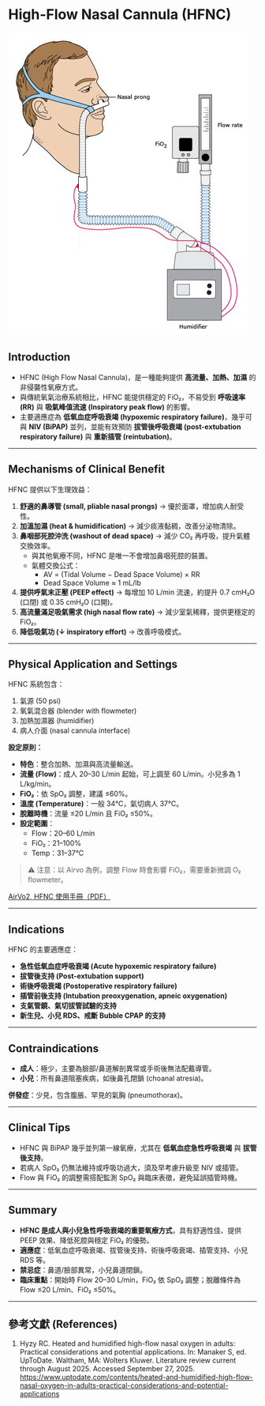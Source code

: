 # High-Flow Nasal Cannula (HFNC)

![AirVo2 HFNC](images/hfnc.png)

## Introduction

- HFNC (High Flow Nasal Cannula)，是一種能夠提供 **高流量、加熱、加濕** 的非侵襲性氧療方式。  
- 與傳統氧氣治療系統相比，HFNC 能提供穩定的 FiO₂，不易受到 **呼吸速率 (RR)** 與 **吸氣峰值流速 (Inspiratory peak flow)** 的影響。  
- 主要適應症為 **低氧血症呼吸衰竭 (hypoxemic respiratory failure)**，幾乎可與 **NIV (BiPAP)** 並列，並能有效預防 **拔管後呼吸衰竭 (post-extubation respiratory failure)** 與 **重新插管 (reintubation)**。  

---

## Mechanisms of Clinical Benefit

HFNC 提供以下生理效益：

1. **舒適的鼻導管 (small, pliable nasal prongs)** → 優於面罩，增加病人耐受性。  
2. **加溫加濕 (heat & humidification)** → 減少痰液黏稠，改善分泌物清除。  
3. **鼻咽部死腔沖洗 (washout of dead space)** → 減少 CO₂ 再呼吸，提升氣體交換效率。  
   - 與其他氧療不同，HFNC 是唯一不會增加鼻咽死腔的裝置。  
   - 氣體交換公式：  
     - AV = (Tidal Volume − Dead Space Volume) × RR  
     - Dead Space Volume ≈ 1 mL/lb  
4. **提供呼氣末正壓 (PEEP effect)** → 每增加 10 L/min 流速，約提升 0.7 cmH₂O (口閉) 或 0.35 cmH₂O (口開)。  
5. **高流量滿足吸氣需求 (high nasal flow rate)** → 減少室氣稀釋，提供更穩定的 FiO₂。  
6. **降低吸氣功 (↓ inspiratory effort)** → 改善呼吸模式。  

---

## Physical Application and Settings

HFNC 系統包含：

1. 氣源 (50 psi)  
2. 氧氣混合器 (blender with flowmeter)  
3. 加熱加濕器 (humidifier)  
4. 病人介面 (nasal cannula interface)  

**設定原則：**

- **特色**：整合加熱、加濕與高流量輸送。  
- **流量 (Flow)**：成人 20–30 L/min 起始，可上調至 60 L/min。小兒多為 1 L/kg/min。  
- **FiO₂**：依 SpO₂ 調整，建議 ≤60%。  
- **溫度 (Temperature)**：一般 34℃，氣切病人 37℃。  
- **脫離時機**：流量 ≤20 L/min 且 FiO₂ ≤50%。  
- **設定範圍**：  
  - Flow：20–60 L/min  
  - FiO₂：21–100%  
  - Temp：31–37℃  

> ⚠️ 注意：以 Airvo 為例，調整 Flow 時會影響 FiO₂，需要重新微調 O₂ flowmeter。  

[AirVo2, HFNC 使用手冊（PDF）](https://static1.squarespace.com/static/548994a7e4b05708750f0ed1/t/54ff5cace4b0d8debf8433f5/1426021548465/AIRVO+Clinical+Manual.pdf)

---

## Indications

HFNC 的主要適應症：  

- **急性低氧血症呼吸衰竭 (Acute hypoxemic respiratory failure)**  
- **拔管後支持 (Post-extubation support)**  
- **術後呼吸衰竭 (Postoperative respiratory failure)**  
- **插管前後支持 (Intubation preoxygenation, apneic oxygenation)**  
- **支氣管鏡、氣切拔管試驗的支持**  
- **新生兒、小兒 RDS、戒斷 Bubble CPAP 的支持**  

---

## Contraindications

- **成人**：極少，主要為臉部/鼻道解剖異常或手術後無法配戴導管。  
- **小兒**：所有鼻道阻塞疾病，如後鼻孔閉鎖 (choanal atresia)。  

**併發症**：少見，包含腹脹、罕見的氣胸 (pneumothorax)。  

---

## Clinical Tips

- HFNC 與 BiPAP 幾乎並列第一線氧療，尤其在 **低氧血症急性呼吸衰竭** 與 **拔管後支持**。  
- 若病人 SpO₂ 仍無法維持或呼吸功過大，須及早考慮升級至 NIV 或插管。  
- Flow 與 FiO₂ 的調整需搭配監測 SpO₂ 與臨床表徵，避免延誤插管時機。  

---

## Summary

- **HFNC 是成人與小兒急性呼吸衰竭的重要氧療方式**，具有舒適性佳、提供 PEEP 效果、降低死腔與穩定 FiO₂ 的優勢。  
- **適應症**：低氧血症呼吸衰竭、拔管後支持、術後呼吸衰竭、插管支持、小兒 RDS 等。  
- **禁忌症**：鼻道/臉部異常，小兒鼻道閉鎖。  
- **臨床重點**：開始時 Flow 20–30 L/min，FiO₂ 依 SpO₂ 調整；脫離條件為 Flow ≤20 L/min、FiO₂ ≤50%。  

---

## 參考文獻 (References)

1. Hyzy RC. Heated and humidified high-flow nasal oxygen in adults: Practical considerations and potential applications. In: Manaker S, ed. UpToDate. Waltham, MA: Wolters Kluwer. Literature review current through August 2025. Accessed September 27, 2025. https://www.uptodate.com/contents/heated-and-humidified-high-flow-nasal-oxygen-in-adults-practical-considerations-and-potential-applications
